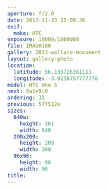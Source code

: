 ```yaml
---
aperture: f/2.0
date: 2013-11-23 15:09:36
exif:
  make: HTC
exposure: 10008/1000000
file: IMAG0180
gallery: 2013-wallace-monument
layout: gallery-photo
location:
  latitude: 56.136726361111
  longitude: -3.9236757777778
model: HTC One S
next: 8a1e9c0
ordering: 31
previous: 57f512e
sizes:
  640w:
    height: 361
    width: 640
  200x200:
    height: 200
    width: 200
  96x96:
    height: 96
    width: 96
title: 
---
```

